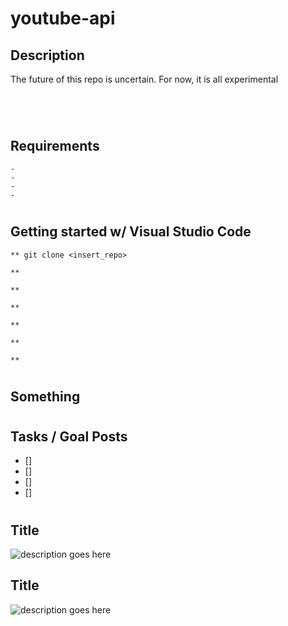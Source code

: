 # youtube-api



<!--
*******QUICK COMMANDS*******
. venv-yt/Scripts/activate
pip freeze > requirements.txt

https://developers.google.com/youtube/v3/quickstart/python
pip install google-api-python-client
py -m pip install --upgrade google-api-python-client

pip install pandas
-->


## Description
<p>The future of this repo is
uncertain. For now, it is all experimental
</p>

#

<br>

## Requirements
```
- 
- 
- 
- 
```

#

## Getting started w/ Visual Studio Code
```
** git clone <insert_repo>

** 

** 

** 

** 

** 

** 
```

#

## Something

#

## Tasks / Goal Posts
- [] 
- [] 
- [] 
- [] 

#

## Title
![description goes here](./)

## Title
![description goes here](./)

